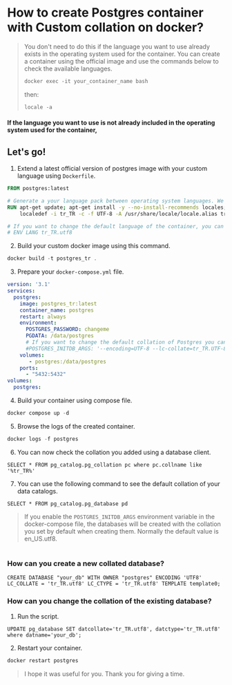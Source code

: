 # How to create Postgres container with Custom collation on docker?

> You don't need to do this if the language you want to use already exists in the operating system used for the container. You can create a container using the official image and use the commands below to check the available languages.
> ```PowerShell
> docker exec -it your_container_name bash
> ```
> then:
> ```PowerShell
> locale -a
> ```

#### If the language you want to use is not already included in the operating system used for the container,
## Let's go!
1. Extend a latest official version of postgres image with your custom language using `Dockerfile`.

``` Dockerfile
FROM postgres:latest

# Generate a your language pack between operating system languages. We use: tr_TR.UTF-8
RUN apt-get update; apt-get install -y --no-install-recommends locales; rm -rf /var/lib/apt/lists/*; \
	localedef -i tr_TR -c -f UTF-8 -A /usr/share/locale/locale.alias tr_TR.UTF-8

# If you want to change the default language of the container, you can also add the following code. [optional]
# ENV LANG tr_TR.utf8

```

2. Build your custom docker image using this command.
```PowerShell
docker build -t postgres_tr .
```

3. Prepare your `docker-compose.yml` file.

``` YAML
version: '3.1'
services:
  postgres:
    image: postgres_tr:latest
    container_name: postgres
    restart: always
    environment:
      POSTGRES_PASSWORD: changeme
      PGDATA: /data/postgres
      # If you want to change the default collation of Postgres you can use the following. [optional]
      #POSTGRES_INITDB_ARGS: '--encoding=UTF-8 --lc-collate=tr_TR.UTF-8 --lc-ctype=tr_TR.UTF-8'
    volumes:
       - postgres:/data/postgres
    ports:
      - "5432:5432"
volumes:
  postgres:
```

4. Build your container using compose file.

```PowerShell
docker compose up -d
```

5. Browse the logs of the created container.

```PowerShell
docker logs -f postgres
```

6. You can now check the collation you added using a database client.

```PLpgSQL
SELECT * FROM pg_catalog.pg_collation pc where pc.collname like '%tr_TR%'
```

7. You can use the following command to see the default collation of your data catalogs.

```PLpgSQL
SELECT * FROM pg_catalog.pg_database pd
```
> If you enable the `POSTGRES_INITDB_ARGS` environment variable in the docker-compose file, the databases will be created with the collation you set by default when creating them. Normally the default value is en_US.utf8.

#
#

### How can you create a new collated database?
 
 ```PLpgSQL
CREATE DATABASE "your_db" WITH OWNER "postgres" ENCODING 'UTF8' LC_COLLATE = 'tr_TR.utf8' LC_CTYPE = 'tr_TR.utf8' TEMPLATE template0;
```

### How can you change the collation of the existing database?

1. Run the script.
 ```PLpgSQL
UPDATE pg_database SET datcollate='tr_TR.utf8', datctype='tr_TR.utf8' where datname='your_db';
```
2. Restart your container.

```PowerShell
docker restart postgres
```

> I hope it was useful for you. Thank you for giving a time.
